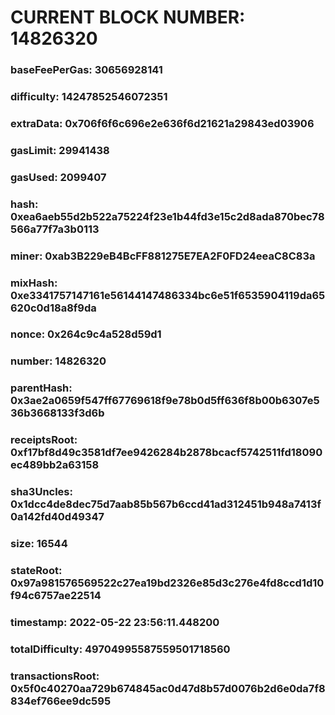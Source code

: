 # CURRENT BLOCK NUMBER: 14826320

### baseFeePerGas: 30656928141
### difficulty: 14247852546072351
### extraData: 0x706f6f6c696e2e636f6d21621a29843ed03906
### gasLimit: 29941438
### gasUsed: 2099407
### hash: 0xea6aeb55d2b522a75224f23e1b44fd3e15c2d8ada870bec78566a77f7a3b0113
### miner: 0xab3B229eB4BcFF881275E7EA2F0FD24eeaC8C83a
### mixHash: 0xe3341757147161e56144147486334bc6e51f6535904119da65620c0d18a8f9da
### nonce: 0x264c9c4a528d59d1
### number: 14826320
### parentHash: 0x3ae2a0659f547ff67769618f9e78b0d5ff636f8b00b6307e536b3668133f3d6b
### receiptsRoot: 0xf17bf8d49c3581df7ee9426284b2878bcacf5742511fd18090ec489bb2a63158
### sha3Uncles: 0x1dcc4de8dec75d7aab85b567b6ccd41ad312451b948a7413f0a142fd40d49347
### size: 16544
### stateRoot: 0x97a981576569522c27ea19bd2326e85d3c276e4fd8ccd1d10f94c6757ae22514
### timestamp: 2022-05-22 23:56:11.448200
### totalDifficulty: 49704995587559501718560
### transactionsRoot: 0x5f0c40270aa729b674845ac0d47d8b57d0076b2d6e0da7f8834ef766ee9dc595
